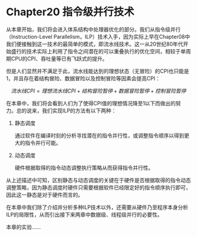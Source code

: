 # Chapter20 指令级并行技术

从本章开始，我们将会进入体系结构中处理器优化的部分。我们从指令级并行（Instruction-Level Parallelism，ILP）技术入手，因为实际上早在Chapter08中我们便接触到这一技术的最简单的模式，即流水线技术。这一从20世纪80年代开始盛行的技术实际上利用了指令之间潜在的可以重叠执行的优化空间，相较于单周期CPU的CPI、吞吐量等已有飞跃式的提升。

但是人们显然并不满足于此，流水线能达到的理想状态（无冒险）的CPI也只能是1，并且存在着结构冒险、数据冒险以及控制冒险等因素会提高CPI：

$$
流水线CPI=理想流水线CPI+结构冒险暂停+数据冒险暂停+控制冒险暂停
$$

在本章中，我们将会看到人们为了使得CPI值的理想情况降至1以下而做出的努力。总的说来，我们实现ILP的方法有以下两种：

1.  静态调度

    通过软件在编译时刻的分析寻找潜在的指令并行性，或调整指令顺序以得到更大的指令并行可能。
2.  动态调度

    硬件根据取得的指令动态调整执行策略从而获得指令并行性。

从上述描述中可知，区别静态与动态调度的关键在于硬件是否根据取得的指令动态调整策略，因为静态调度时硬件只需要根据软件已经限定好的指令顺序执行即可，因此这一静态是对于硬件而言的。

在本章中我们除了介绍并分析多种ILP技术以外，还需要从硬件乃至程序本身分析ILP的局限性，从而引出接下来两章中数据级、线程级并行的必要性。

本章的实验......

